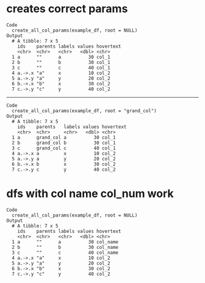 # creates correct params

    Code
      create_all_col_params(example_df, root = NULL)
    Output
      # A tibble: 7 x 5
        ids    parents labels values hovertext
        <chr>  <chr>   <chr>   <dbl> <chr>    
      1 a      ""      a          30 col_1    
      2 b      ""      b          30 col_1    
      3 c      ""      c          40 col_1    
      4 a.->.x "a"     x          10 col_2    
      5 a.->.y "a"     y          20 col_2    
      6 b.->.x "b"     x          30 col_2    
      7 c.->.y "c"     y          40 col_2    

---

    Code
      create_all_col_params(example_df, root = "grand_col")
    Output
      # A tibble: 7 x 5
        ids    parents   labels values hovertext
        <chr>  <chr>     <chr>   <dbl> <chr>    
      1 a      grand_col a          30 col_1    
      2 b      grand_col b          30 col_1    
      3 c      grand_col c          40 col_1    
      4 a.->.x a         x          10 col_2    
      5 a.->.y a         y          20 col_2    
      6 b.->.x b         x          30 col_2    
      7 c.->.y c         y          40 col_2    

# dfs with col name col_num work

    Code
      create_all_col_params(example_df, root = NULL)
    Output
      # A tibble: 7 x 5
        ids    parents labels values hovertext
        <chr>  <chr>   <chr>   <dbl> <chr>    
      1 a      ""      a          30 col_name 
      2 b      ""      b          30 col_name 
      3 c      ""      c          40 col_name 
      4 a.->.x "a"     x          10 col_2    
      5 a.->.y "a"     y          20 col_2    
      6 b.->.x "b"     x          30 col_2    
      7 c.->.y "c"     y          40 col_2    

